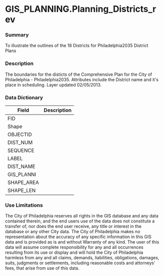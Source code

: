 # GIS_PLANNING.Planning_Districts_rev

### Summary  

To illustrate the outlines of the 18 Districts for Philadelphia2035 District Plans

### Description  

The boundaries for the disticts of the Comprehensive Plan for the City of Philadelphia - Philadelphia2035. Attributes include the District name and it's place in scheduling. Layer updated 02/05/2013.  

### Data Dictionary

| Field | Description  
| ----- | :----------:  
| FID |  
| Shape |  
| OBJECTID |  
| DIST_NUM |  
| SEQUENCE |  
| LABEL |  
| DIST_NAME |  
| GIS_PLANNI |  
| SHAPE_AREA |  
| SHAPE_LEN |  


### Use Limitations  

The City of Philadelphia reserves all rights in the GIS database and any data contained therein, and the end users use of the data does not constitute a transfer of, nor does the end user receive, any title or interest in the database or any other City data. The City of Philadelphia makes no representation about the accuracy of any specific information in this GIS data and is provided as is and without Warranty of any kind.  The user of this data will assume complete responsibility for any and all occurrences resulting from its use or display and will hold the City of Philadelphia harmless from any and all claims, demands, liabilities, obligations, damages, suits, judgments or settlements, including reasonable costs and attorneys' fees, that arise from use of this data. 